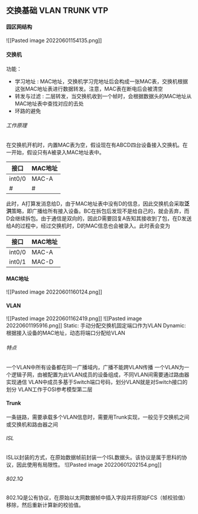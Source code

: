 ## 交换基础 VLAN TRUNK VTP

#### 园区网结构
![[Pasted image 20220601154135.png]]

#### 交换机
功能：
- 学习地址 : MAC地址，交换机学习完地址后会构成一张MAC表，交换机根据这张MAC地址表进行数据转发。注意，MAC表在断电后会被清空
- 转发与过滤 : 二层转发，当交换机收到一个帧时，会根据数据头的MAC地址从MAC地址表中查找对应的去处
- 环路的避免

###### 工作原理
在交换机开机时，内置MAC表为空，假设现在有ABCD四台设备接入交换机。在一开始，假设只有A被录入MAC地址表中。

|  接口   | MAC地址  |
|  ----  | ----  |
| int0/0  | MAC-A |
| #  | # |

此时，A打算发消息给D，由于MAC地址表中没有D的信息，因此交换机会采取**泛洪**策略，即广播给所有接入设备。BC在拆包后发现不是给自己的，就会丢弃，而D会继续拆包。由于通信是双向的，因此D需要回复A告知其接收到了包，在D发送给A的过程中，经过交换机时，D的MAC信息也会被录入。此时表会变为

|  接口   | MAC地址  |
|  ----  | ----  |
| int0/0  | MAC-A |
| int0/1  | MAC-D |

#### MAC地址
![[Pasted image 20220601160124.png]]

#### VLAN
![[Pasted image 20220601162419.png]]
![[Pasted image 20220601195916.png]]
Static: 手动分配交换机固定端口作为VLAN
Dynamic: 根据接入设备的MAC地址，动态将端口分配给VLAN

###### 特点
一个VLAN中所有设备都在同一广播域内，广播不能跨VLAN传播
一个VLAN为一个逻辑子网，由被配置为此VLAN成员的设备组成，不同VLAN间需要通过路由器实现通信
VLAN中成员多基于Switch端口号码，划分VLAN就是对Switch接口的划分
VLAN工作于OSI参考模型第二层


#### Trunk
一条链路，需要承载多个VLAN信息时，需要用Trunk实现，一般见于交换机之间或交换机和路由器之间

###### ISL
ISL以封装的方式，在原始数据帧前封装一个ISL数据头。该协议是属于思科的协议，因此使用有局限性。
![[Pasted image 20220601202154.png]]

###### 802.1Q
802.1Q是公有协议，在原始以太网数据帧中插入字段并将原始FCS（帧校验值）移除，然后重新计算新的校验值。